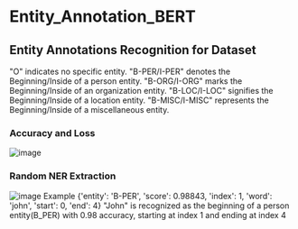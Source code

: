 # Entity_Annotation_BERT

## Entity Annotations Recognition for Dataset
"O" indicates no specific entity.
"B-PER/I-PER" denotes the Beginning/Inside of a person entity.
"B-ORG/I-ORG" marks the Beginning/Inside of an organization entity.
"B-LOC/I-LOC" signifies the Beginning/Inside of a location entity.
"B-MISC/I-MISC" represents the Beginning/Inside of a miscellaneous entity.
### Accuracy and Loss
![image](https://github.com/Rishika0702/Entity_Annotation_BERT/assets/73593792/3d2c477b-4e14-4588-a23a-5a481c410366)
### Random NER Extraction
![image](https://github.com/Rishika0702/Entity_Annotation_BERT/assets/73593792/f18c8cc9-8ea1-4d22-a7f1-ddd7e84dc343)
Example 
{'entity': 'B-PER', 'score': 0.98843, 'index': 1, 'word': 'john', 'start': 0, 'end': 4}
"John" is recognized as the beginning of a person entity(B_PER) with 0.98 accuracy, starting at index 1 and ending at index 4
